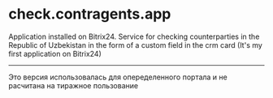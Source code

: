 # check.contragents.app
Application installed on Bitrix24. Service for checking counterparties in the Republic of Uzbekistan in the form of a custom field in the crm card
(It's my first application on Bitrix24)

------------------------------------------------------------------------------------------------------------
Это версия использовалась для опеределенного портала и не расчитана на тиражное пользование

